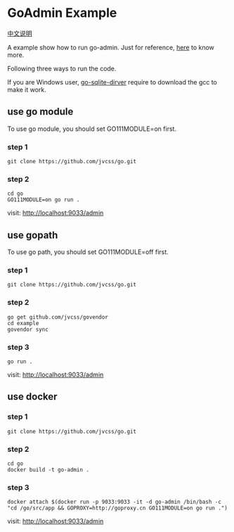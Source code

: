 # GoAdmin Example

[中文说明](./README_CN.md)

A example show how to run go-admin. Just for reference, [here](http://www.go-admin.cn/en) to know more.

Following three ways to run the code.

If you are Windows user, [go-sqlite-dirver](https://github.com/mattn/go-sqlite3) require to download the gcc to make it work.

## use go module

To use go module, you should set GO111MODULE=on first.

### step 1

```shell
git clone https://github.com/jvcss/go.git
```

### step 2

```shell
cd go
GO111MODULE=on go run .
```

visit: [http://localhost:9033/admin](http://localhost:9033/admin)

## use gopath

To use go path, you should set GO111MODULE=off first.

### step 1

```shell
git clone https://github.com/jvcss/go.git
```

### step 2

```shell
go get github.com/jvcss/govendor
cd example
govendor sync
```

### step 3

```shell
go run .
```

visit: [http://localhost:9033/admin](http://localhost:9033/admin)

## use docker

### step 1

```shell
git clone https://github.com/jvcss/go.git
```

### step 2

```shell
cd go
docker build -t go-admin .
```

### step 3

```shell
docker attach $(docker run -p 9033:9033 -it -d go-admin /bin/bash -c "cd /go/src/app && GOPROXY=http://goproxy.cn GO111MODULE=on go run .")
```

visit: [http://localhost:9033/admin](http://localhost:9033/admin)
